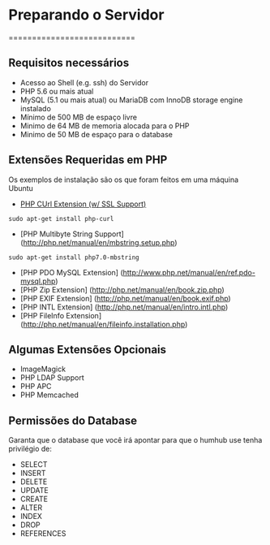 # Preparando o Servidor
===========================

## Requisitos necessários

- Acesso ao Shell (e.g. ssh) do Servidor
- PHP 5.6 ou mais atual
- MySQL (5.1 ou mais atual) ou MariaDB com InnoDB storage engine instalado
- Mínimo de 500 MB de espaço livre
- Minimo de 64 MB de memoria alocada para o PHP
- Minimo de 50 MB de espaço para o database

## Extensões Requeridas em PHP
Os exemplos de instalação são os que foram feitos em uma máquina Ubuntu
- [PHP CUrl Extension (w/ SSL Support)](http://de1.php.net/manual/en/curl.setup.php)
```
sudo apt-get install php-curl
```
- [PHP Multibyte String Support] (http://php.net/manual/en/mbstring.setup.php)
```
sudo apt-get install php7.0-mbstring
```
- [PHP PDO MySQL Extension] (http://www.php.net/manual/en/ref.pdo-mysql.php)
- [PHP Zip Extension] (http://php.net/manual/en/book.zip.php)
- [PHP EXIF Extension] (http://php.net/manual/en/book.exif.php)
- [PHP INTL Extension] (http://php.net/manual/en/intro.intl.php)
- [PHP FileInfo Extension] (http://php.net/manual/en/fileinfo.installation.php)

## Algumas Extensões Opcionais

- ImageMagick
- PHP LDAP Support
- PHP APC
- PHP Memcached 

## Permissões do Database

Garanta que o database que você irá apontar para que o humhub use tenha privilégio de:

- SELECT
- INSERT
- DELETE
- UPDATE
- CREATE
- ALTER
- INDEX
- DROP
- REFERENCES
